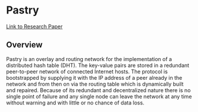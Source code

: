 # Pastry
[Link to Research Paper](./pastry.pdf)
## Overview
Pastry is an overlay and routing network for the implementation of a distributed hash table (DHT). The key-value pairs are stored in a redundant peer-to-peer network of connected Internet hosts. The protocol is bootstrapped by supplying it with the IP address of a peer already in the network and from then on via the routing table which is dynamically built and repaired. Because of its redundant and decentralized nature there is no single point of failure and any single node can leave the network at any time without warning and with little or no chance of data loss.


